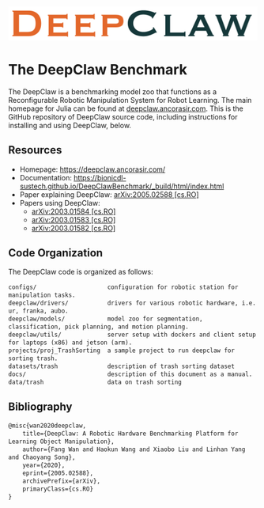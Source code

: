 ![DeepClaw-Logo](doc/deepclawdoc/docs/asset/fig-DeepClaw.png)

# The DeepClaw Benchmark

The DeepClaw is a benchmarking model zoo that functions as a Reconfigurable Robotic Manipulation System for Robot Learning. The main homepage for Julia can be found at [deepclaw.ancorasir.com](https://deepclaw.ancorasir.com/). This is the GitHub repository of DeepClaw source code, including instructions for installing and using DeepClaw, below.

## Resources

- Homepage: https://deepclaw.ancorasir.com/
- Documentation: https://bionicdl-sustech.github.io/DeepClawBenchmark/_build/html/index.html
- Paper explaining DeepClaw: [arXiv:2005.02588 [cs.RO]](https://arxiv.org/abs/2005.02588)
- Papers using DeepClaw: 
  - [arXiv:2003.01584 [cs.RO]](https://arxiv.org/abs/2003.01584)
  - [arXiv:2003.01583 [cs.RO]](https://arxiv.org/abs/2003.01583)
  - [arXiv:2003.01582 [cs.RO]](https://arxiv.org/abs/2003.01582)

## Code Organization

The DeepClaw code is organized as follows:

    configs/                    configuration for robotic station for manipulation tasks.
    deepclaw/drivers/           drivers for various robotic hardware, i.e. ur, franka, aubo.
    deepclaw/models/            model zoo for segmentation, classification, pick planning, and motion planning.
    deepclaw/utils/             server setup with dockers and client setup for laptops (x86) and jetson (arm).
    projects/proj_TrashSorting  a sample project to run deepclaw for sorting trash.
    datasets/trash              description of trash sorting dataset
    docs/                       description of this document as a manual.
    data/trash                  data on trash sorting

## Bibliography

```
@misc{wan2020deepclaw,
    title={DeepClaw: A Robotic Hardware Benchmarking Platform for Learning Object Manipulation},
    author={Fang Wan and Haokun Wang and Xiaobo Liu and Linhan Yang and Chaoyang Song},
    year={2020},
    eprint={2005.02588},
    archivePrefix={arXiv},
    primaryClass={cs.RO}
}
```